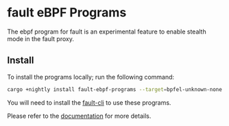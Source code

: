 # fault eBPF Programs

The ebpf program for fault is an experimental feature to enable stealth mode
in the fault proxy.

## Install

To install the programs locally; run the following command:

```bash
cargo +nightly install fault-ebpf-programs --target=bpfel-unknown-none -Z build-std=core
```

You will need to install the [fault-cli](https://crates.io/crates/fault-cli)
to use these programs.

Please refer to the
[documentation](https://fault.dev/how-to/proxy/stealth/configure-stealth-mode/)
for more details.
